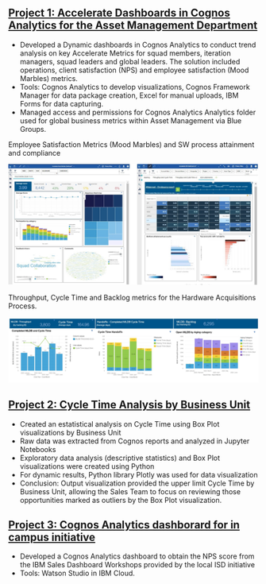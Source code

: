 
## [Project 1: Accelerate Dashboards in Cognos Analytics for the Asset Management Department]()
* Developed a Dynamic dashboards in Cognos Analytics to conduct trend analysis on key Accelerate Metrics for squad members, iteration managers, squad leaders and global leaders. The solution included operations, client satisfaction (NPS) and employee satisfaction (Mood Marbles) metrics.
* Tools: Cognos Analytics to develop visualizations, Cognos Framework Manager for data package creation, Excel for manual uploads, IBM Forms for data capturing.
* Managed access and permissions for Cognos Analytics Analytics folder used for global business metrics within Asset Management via Blue Groups.

Employee Satisfaction Metrics (Mood Marbles) and SW process attainment and compliance

![](images/moodmarblespublic.jpg)

Throughput, Cycle Time and Backlog metrics for the Hardware Acquisitions Process.

![](images/Hardware%20Process%20Metrics.jpg)


## [Project 2: Cycle Time Analysis by Business Unit]()
* Created an estatistical analysis on Cycle Time using Box Plot visualizations by Business Unit
* Raw data was extracted from Cognos reports and analyzed in Jupyter Notebooks
* Exploratory data analysis (descriptive statistics) and Box Plot visualizations were created using Python
* For dynamic results, Python library Plotly was used for data visualization
* Conclusion: Output visualization provided the upper limit Cycle Time by Business Unit, allowing the Sales Team to focus on reviewing those opportunities marked as outliers by the Box Plot visualization.


## [Project 3: Cognos Analytics dashborard for in campus initiative]()
* Developed a Cognos Analytics dashboard to obtain the NPS score from the  IBM Sales Dashboard Workshops provided by the local ISD initiative
* Tools: Watson Studio in IBM Cloud.
